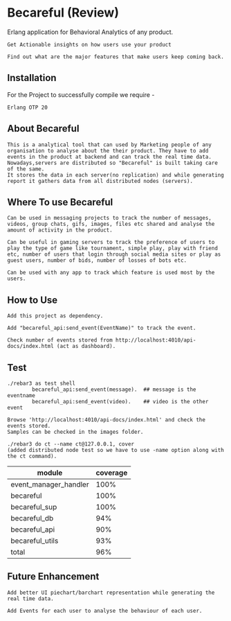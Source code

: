 # Becareful (Review)

Erlang application for Behavioral Analytics of any product.

	Get Actionable insights on how users use your product

	Find out what are the major features that make users keep coming back.

Installation
------------
For the Project to successfully compile we require -

	Erlang OTP 20

About Becareful
---------------

	This is a analytical tool that can used by Marketing people of any organisation to analyse about the their product. They have to add events in the product at backend and can track the real time data.
	Nowadays,servers are distributed so "Becareful"	is built taking care of the same.
	It stores the data in each server(no replication) and while generating report it gathers data from all distributed nodes (servers).

Where To use Becareful
----------------------

	Can be used in messaging projects to track the number of messages, videos, group chats, gifs, images, files etc shared and analyse the amount of activity in the product.

	Can be useful in gaming servers to track the preference of users to play the type of game like tournament, simple play, play with friend etc, number of users that login through social media sites or play as guest users, number of bids, number of losses of bots etc.

	Can be used with any app to track which feature is used most by the users.

How to Use
----------

	Add this project as dependency.

	Add "becareful_api:send_event(EventName)" to track the event.

	Check number of events stored from http://localhost:4010/api-docs/index.html (act as dashboard).

Test
----

	./rebar3 as test shell
			becareful_api:send_event(message).  ## message is the eventname
			becareful_api:send_event(video).    ## video is the other event

	Browse 'http://localhost:4010/api-docs/index.html' and check the events stored.
	Samples can be checked in the images folder.		

	./rebar3 do ct --name ct@127.0.0.1, cover  
	(added distributed node test so we have to use -name option along with the ct command).

  |                 module  |  coverage  |
  |-------------------------|------------|
  |  event_manager_handler  |      100%  |
  |              becareful  |      100%  |
  |          becareful_sup  |      100%  |
  |           becareful_db  |       94%  |
  |          becareful_api  |       90%  |
  |        becareful_utils  |       93%  |
  |                  total  |       96%  |

Future Enhancement
------------------

	Add better UI piechart/barchart representation while generating the real time data.	
	
	Add Events for each user to analyse the behaviour of each user.
